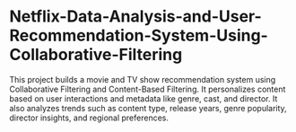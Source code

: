 # Netflix-Data-Analysis-and-User-Recommendation-System-Using-Collaborative-Filtering
This project builds a movie and TV show recommendation system using Collaborative Filtering and Content-Based Filtering. It personalizes content based on user interactions and metadata like genre, cast, and director. It also analyzes trends such as content type, release years, genre popularity, director insights, and regional preferences.
